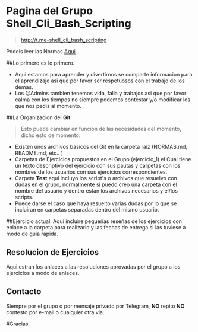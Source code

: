 # Pagina del Grupo Shell_Cli_Bash_Scripting

> http://t.me-shell_cli_bash_scripting

Podeis leer las Normas [Aqui](NORMAS.md)

##Lo primero es lo primero.
 - Aqui estamos para aprender y divertirnos se comparte informacion para el aprendizaje asi que por favor ser respetuosos con el trabajo de los demas.
 - Los @Admins tambien tenemos vida, falia y trabajos asi que por favor calma con los tiempos no siempre podemos contestar y/o modificar los que nos pedis al momento.

##La Organizacion del **Git**

> Esto puede cambiar en funcion de las necesidades del momento, dicho esto de momento:

- Existen unos archivos basicos del Git en la carpeta raiz (NORMAS.md, README.md, etc.. )
- Carpetas de Ejercicios propuestos en el Grupo (ejercicio_1) el Cual tiene un texto descriptivo del ejercicio con sus pautas y carpetas con los nombres de los usuarios con sus ejercicios correspondientes.
- Carpeta **Test** aqui incluyo los script's o archivos que resuelvo con dudas en el grupo, normalmente si puedo creo una carpeta con el nombre del usuario y dentro estan los archivos necesarios y el/los scripts.
 - Puede darse el caso que haya resuelto varias dudas por lo que se incluiran en carpetas separadas dentro del mismo usuario.

##Ejercicio actual.
Aqui incluire pequeñas reseñas de los ejercicios con enlace a la carpeta para realizarlo y las fechas de entrega si las tuviese a modo de guia rapida.

## Resolucion de Ejercicios
Aqui estran los anlaces a las resoluciones aprovadas por el grupo a los ejercicios a modo de enlaces.

## Contacto

Siempre por el grupo o por mensaje privado por Telegram, **NO** repito **NO** contesto por e-mail o cualquier otra via.

#Gracias.

